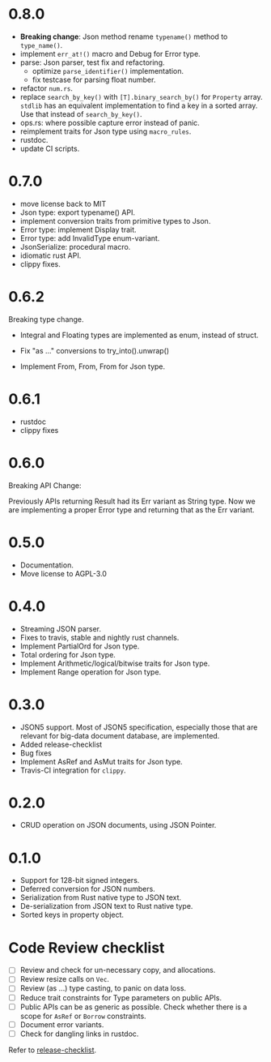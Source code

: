 0.8.0
=====

* **Breaking change**: Json method rename `typename()` method to `type_name()`.
* implement `err_at!()` macro and Debug for Error type.
* parse: Json parser, test fix and refactoring.
  * optimize `parse_identifier()` implementation.
  * fix testcase for parsing float number.
* refactor `num.rs`.
* replace `search_by_key()` with `[T].binary_search_by()` for `Property` array.
  `stdlib` has an equivalent implementation to find a key in a sorted
  array. Use that instead of `search_by_key()`.
* ops.rs: where possible capture error instead of panic.
* reimplement traits for Json type using `macro_rules`.
* rustdoc.
* update CI scripts.

0.7.0
=====

* move license back to MIT
* Json type: export typename() API.
* implement conversion traits from primitive types to Json.
* Error type: implement Display trait.
* Error type: add InvalidType enum-variant.
* JsonSerialize: procedural macro.
* idiomatic rust API.
* clippy fixes.

0.6.2
=====

Breaking type change.
- Integral and Floating types are implemented as enum, instead of struct.

- Fix "as ..." conversions to try_into().unwrap()
- Implement From<usize>, From<u64>, From<u32> for Json type.

0.6.1
=====

- rustdoc
- clippy fixes

0.6.0
=====

Breaking API Change:

Previously APIs returning Result had its Err variant as String type.
Now we are implementing a proper Error type and returning that as the
Err variant.

0.5.0
=====

- Documentation.
- Move license to AGPL-3.0

0.4.0
=====

* Streaming JSON parser.
* Fixes to travis, stable and nightly rust channels.
* Implement PartialOrd for Json type.
* Total ordering for Json type.
* Implement Arithmetic/logical/bitwise traits for Json type.
* Implement Range operation for Json type.

0.3.0
=====

* JSON5 support. Most of JSON5 specification, especially those
that are relevant for big-data document database, are implemented.
* Added release-checklist
* Bug fixes
* Implement AsRef and AsMut traits for Json type.
* Travis-CI integration for ``clippy``.

0.2.0
=====

* CRUD operation on JSON documents, using JSON Pointer.

0.1.0
=====

* Support for 128-bit signed integers.
* Deferred conversion for JSON numbers.
* Serialization from Rust native type to JSON text.
* De-serialization from JSON text to Rust native type.
* Sorted keys in property object.

Code Review checklist
=====================

* [ ] Review and check for un-necessary copy, and allocations.
* [ ] Review resize calls on `Vec`.
* [ ] Review (as ...) type casting, to panic on data loss.
* [ ] Reduce trait constraints for Type parameters on public APIs.
* [ ] Public APIs can be as generic as possible. Check whether there
      is a scope for `AsRef` or `Borrow` constraints.
* [ ] Document error variants.
* [ ] Check for dangling links in rustdoc.

Refer to [release-checklist][release-checklist].

[release-checklist]: https://prataprc.github.io/rust-crates-release-checklist.html
